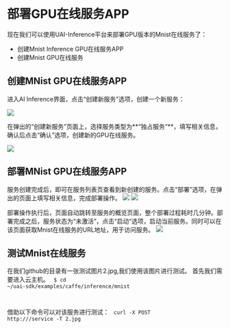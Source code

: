 

# 部署GPU在线服务APP
现在我们可以使用UAI-Inference平台来部署GPU版本的Mnist在线服务了：

  * 创建Mnist Inference GPU在线服务APP
  * 创建Mnist GPU在线服务

## 创建MNist GPU在线服务APP

进入AI Inference界面，点击“创建新服务”选项，创建一个新服务：

![](ai/uai-inference/images/tutorial/tf-mnist/tutorial1.png)

在弹出的“创建新服务”页面上，选择服务类型为**“独占服务“**，填写相关信息，确认后点击“确认”选项，创建新的GPU在线服务。

![](ai/uai-inference/images/tutorial/tf-mnist/tutorial2.png)

## 部署MNist GPU在线服务APP

服务创建完成后，即可在服务列表页查看到新创建的服务。点击“部署”选项，在弹出的页面上填写相关信息，完成部署操作。 
![](ai/uai-inference/images/tutorial/tf-mnist/tutorial3.png)
![](ai/uai-inference/images/tutorial/tf-mnist/mnist_tf.png)

部署操作执行后，页面自动跳转至服务的概览页面，整个部署过程耗时几分钟。部署完成之后，服务状态为“未激活”，点击“启动“选项，启动当前服务。同时可以在该页面获取Mnist在线服务的URL地址，用于访问服务。
![](ai/uai-inference/images/tutorial/tf-mnist/tutorial4.png)

## 测试Mnist在线服务

在我们github的目录有一张测试图片2.jpg,我们使用该图片进行测试。
首先我们需要进入云主机。
<code>
$ cd ~/uai-sdk/examples/caffe/inference/mnist

</code>

借助以下命令可以对该服务进行测试：
<code>
curl -X POST http://<URL>/service -T 2.jpg
</code>


